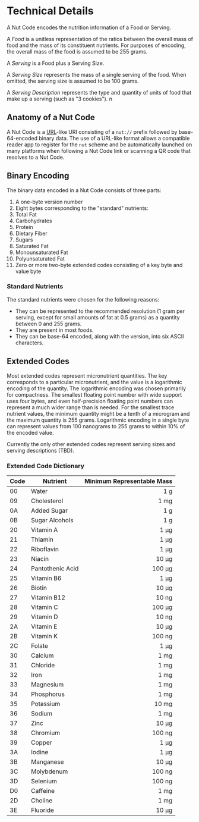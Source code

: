 # Technical Details

A Nut Code encodes the nutrition information of a Food or Serving.

A *Food* is a unitless representation of the ratios between the overall mass of food and the mass of its constituent nutrients. For purposes of encoding, the overall mass of the food is assumed to be 255 grams. 

A *Serving* is a Food plus a Serving Size.

A *Serving Size* represents the mass of a single serving of the food. When omitted, the serving size is assumed to be 100 grams. 

A *Serving Description* represents the type and quantity of units of food that make up a serving (such  as "3 cookies"). n

## Anatomy of a Nut Code

A Nut Code is a [URL](https://en.wikipedia.org/wiki/URL)-like URI consisting of a `nut://` prefix followed by base-64-encoded binary data. The use of a URL-like format allows a compatible reader app to register for the `nut` scheme and be automatically launched on many platforms when following a Nut Code link or scanning a QR code that resolves to a Nut Code. 

## Binary Encoding

The binary data encoded in a Nut Code consists of three parts:

1. A one-byte version number
2. Eight bytes corresponding to the "standard" nutrients:
  1. Total Fat
  2. Carbohydrates
  3. Protein
  4. Dietary Fiber
  5. Sugars
  6. Saturated Fat
  7. Monounsaturated Fat
  8. Polyunsaturated Fat
3. Zero or more two-byte extended codes consisting of a key byte and value byte

### Standard Nutrients

The standard nutrients were chosen for the following reasons:

- They can be represented to the recommended resolution (1 gram per serving, except for small amounts of fat at 0.5 grams) as a quantity between 0 and 255 grams. 
- They are present in most foods.
- They can be base-64 encoded, along with the version, into six ASCII characters.

## Extended Codes

Most extended codes represent micronutrient quantities. The key corresponds to a particular micronutrient, and the value is a logarithmic encoding of the quantity. The logarithmic encoding was chosen primarily for compactness. The smallest floating point number with wide support uses four bytes, and even half-precision floating point numbers can represent a much wider range than is needed. For the smallest trace nutrient values, the minimum quantity might be a tenth of a microgram and the maximum quantity is 255 grams. Logarithmic encoding in a single byte can represent values from 100 nanograms to 255 grams to within 10% of the encoded value. 

Currently the only other extended codes represent serving sizes and serving descriptions (TBD). 

### Extended Code Dictionary

| Code | Nutrient       | Minimum Representable Mass |
|------|----------------|-------------------------------:|
|00|Water|1 g|
|09|Cholesterol|1 mg|
|0A|Added Sugar|1 g|
|0B|Sugar Alcohols|1 g|
|20|Vitamin A|1 µg|
|21|Thiamin|1 µg|
|22|Riboflavin|1 µg|
|23|Niacin|10 µg|
|24|Pantothenic Acid|100 µg|
|25|Vitamin B6|1 µg|
|26|Biotin|10 µg|
|27|Vitamin B12|10 ng|
|28|Vitamin C|100 µg|
|29|Vitamin D|10 ng|
|2A|Vitamin E|10 µg|
|2B|Vitamin K|100 ng|
|2C|Folate|1 µg|
|30|Calcium|1 mg|
|31|Chloride|1 mg|
|32|Iron|1 mg|
|33|Magnesium|1 mg|
|34|Phosphorus|1 mg|
|35|Potassium|10 mg|
|36|Sodium|1 mg|
|37|Zinc|10 µg|
|38|Chromium|100 ng|
|39|Copper|1 µg|
|3A|Iodine|1 µg|
|3B|Manganese|10 µg|
|3C|Molybdenum|100 ng|
|3D|Selenium|100 ng|
|D0|Caffeine|1 mg|
|2D|Choline|1 mg|
|3E|Fluoride|10 µg|
